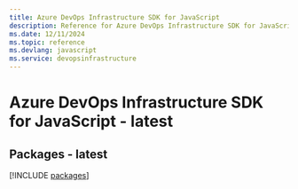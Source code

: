 ```yaml
---
title: Azure DevOps Infrastructure SDK for JavaScript
description: Reference for Azure DevOps Infrastructure SDK for JavaScript
ms.date: 12/11/2024
ms.topic: reference
ms.devlang: javascript
ms.service: devopsinfrastructure
---
```

# Azure DevOps Infrastructure SDK for JavaScript - latest
## Packages - latest
[!INCLUDE [packages](devops-infrastructure-index.md)]